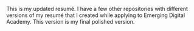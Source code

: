 This is my updated resumé. I have a few other repositories with different versions of my resumé that I created while applying to Emerging Digital Academy. This version is my final polished version. 
